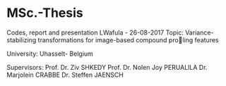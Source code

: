 # MSc.-Thesis
Codes, report and presentation 
LWafula - 26-08-2017
Topic: Variance-stabilizing transformations for image-based compound proling
features

University: Uhasselt- Belgium

Supervisors:
Prof. Dr. Ziv SHKEDY
Prof. Dr. Nolen Joy PERUALILA
Dr. Marjolein CRABBE
Dr. Steffen JAENSCH

